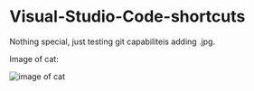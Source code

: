 # Visual-Studio-Code-shortcuts

Nothing special, just testing git capabiliteis adding .jpg.

Image of cat:

![image of cat](https://www.google.com/url?sa=i&url=http%3A%2F%2Ffunnypicture.org%2Ffunny-cat-fail-pics-18-desktop-wallpaper.html&psig=AOvVaw3HWPP-Az1UCSdH4LeOZLSH&ust=1590778370187000&source=images&cd=vfe&ved=0CAIQjRxqFwoTCOjD67Gd1-kCFQAAAAAdAAAAABAJ/)
